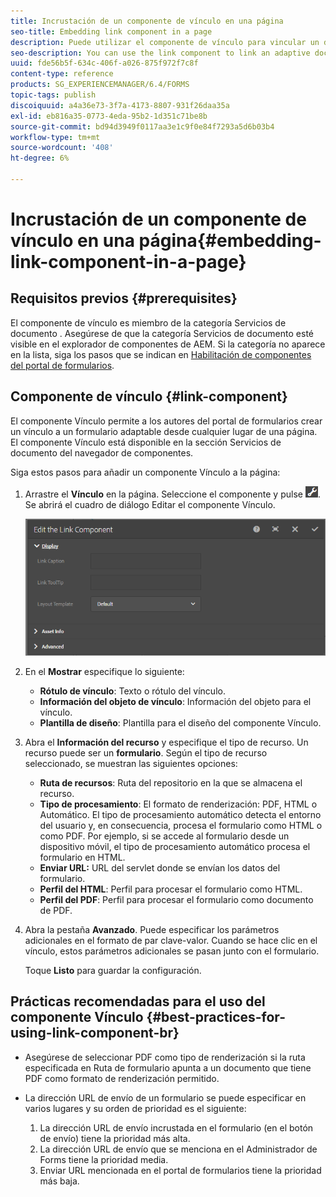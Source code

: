 ```yaml
---
title: Incrustación de un componente de vínculo en una página
seo-title: Embedding link component in a page
description: Puede utilizar el componente de vínculo para vincular un documento adaptable o un formulario adaptable desde cualquier página.
seo-description: You can use the link component to link an adaptive document or an adaptive form from any page.
uuid: fde56b5f-634c-406f-a026-875f972f7c8f
content-type: reference
products: SG_EXPERIENCEMANAGER/6.4/FORMS
topic-tags: publish
discoiquuid: a4a36e73-3f7a-4173-8807-931f26daa35a
exl-id: eb816a35-0773-4eda-95b2-1d351c71be8b
source-git-commit: bd94d3949f0117aa3e1c9f0e84f7293a5d6b03b4
workflow-type: tm+mt
source-wordcount: '408'
ht-degree: 6%

---
```


# Incrustación de un componente de vínculo en una página{#embedding-link-component-in-a-page}

## Requisitos previos {#prerequisites}

El componente de vínculo es miembro de la categoría Servicios de documento . Asegúrese de que la categoría Servicios de documento esté visible en el explorador de componentes de AEM. Si la categoría no aparece en la lista, siga los pasos que se indican en [Habilitación de componentes del portal de formularios](/help/forms/using/enabling-forms-portal-components.md).

## Componente de vínculo {#link-component}

El componente Vínculo permite a los autores del portal de formularios crear un vínculo a un formulario adaptable desde cualquier lugar de una página. El componente Vínculo está disponible en la sección Servicios de documento del navegador de componentes.

Siga estos pasos para añadir un componente Vínculo a la página:

1. Arrastre el **Vínculo** en la página. Seleccione el componente y pulse ![cmppr](assets/cmppr.png). Se abrirá el cuadro de diálogo Editar el componente Vínculo.

   ![edit-link-component](assets/edit-link-component.png)

1. En el **Mostrar** especifique lo siguiente:

   * **Rótulo de vínculo**: Texto o rótulo del vínculo.
   * **Información del objeto de vínculo**: Información del objeto para el vínculo.
   * **Plantilla de diseño**: Plantilla para el diseño del componente Vínculo.

1. Abra el **Información del recurso** y especifique el tipo de recurso. Un recurso puede ser un **formulario**. Según el tipo de recurso seleccionado, se muestran las siguientes opciones:

   * **Ruta de recursos**: Ruta del repositorio en la que se almacena el recurso.
   * **Tipo de procesamiento**: El formato de renderización: PDF, HTML o Automático. El tipo de procesamiento automático detecta el entorno del usuario y, en consecuencia, procesa el formulario como HTML o como PDF. Por ejemplo, si se accede al formulario desde un dispositivo móvil, el tipo de procesamiento automático procesa el formulario en HTML.
   * **Enviar URL:**  URL del servlet donde se envían los datos del formulario.
   * **Perfil del HTML**: Perfil para procesar el formulario como HTML.
   * **Perfil del PDF**: Perfil para procesar el formulario como documento de PDF.

1. Abra la pestaña **Avanzado**. Puede especificar los parámetros adicionales en el formato de par clave-valor. Cuando se hace clic en el vínculo, estos parámetros adicionales se pasan junto con el formulario.

   Toque **Listo** para guardar la configuración.

## Prácticas recomendadas para el uso del componente Vínculo {#best-practices-for-using-link-component-br}

* Asegúrese de seleccionar PDF como tipo de renderización si la ruta especificada en Ruta de formulario apunta a un documento que tiene PDF como formato de renderización permitido.
* La dirección URL de envío de un formulario se puede especificar en varios lugares y su orden de prioridad es el siguiente:

   1. La dirección URL de envío incrustada en el formulario (en el botón de envío) tiene la prioridad más alta.
   1. La dirección URL de envío que se menciona en el Administrador de Forms tiene la prioridad media.
   1. Enviar URL mencionada en el portal de formularios tiene la prioridad más baja.
